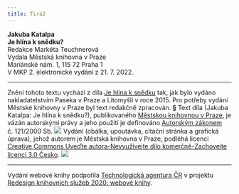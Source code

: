 ```yaml
---
title: Tiráž
---
```


**Jakuba Katalpa**  
**Je hlína k snědku?**  
Redakce Markéta Teuchnerová  
Vydala Městská knihovna v Praze  
Mariánské nám. 1, 115 72 Praha 1  
V MKP 2. elektronické vydání z 21. 7. 2022.

***

Znění tohoto textu vychází z díla [Je hlína k snědku](https://search.mlp.cz/cz/titul/je-hlina-k-snedku/2566345/#book-content) tak, jak bylo vydáno nakladatelstvím Paseka v Praze a Litomyšli v roce 2015. Pro potřeby vydání Městské knihovny v Praze byl text redakčně zpracován.
**§**
Text díla (Jakuba Katalpa: Je hlína k snědku?), publikovaného [Městskou knihovnou v Praze](https://www.mlp.cz/cz/), je vázán autorskými právy a jeho použití je definováno [Autorským zákonem](https://www.mkcr.cz/predpisy-zakonu-709.html) č. 121/2000 Sb.
![](../Images/image001.jpg)
Vydání (obálka, upoutávka, citační stránka a grafická úprava), jehož autorem je Městská knihovna v Praze, podléhá licenci [Creative Commons Uveďte autora-Nevyužívejte dílo komerčně-Zachovejte licenci 3.0 Česko](https://creativecommons.org/licenses/by-nc-sa/3.0/cz/).
![](../Images/image002.jpg)

***

Vydání webové knihy podpořila [Technologická agentura ČR](https://www.tacr.cz/) v projektu [Redesign knihovních služeb 2020: webové knihy](https://starfos.tacr.cz/cs/project/TL04000391).
